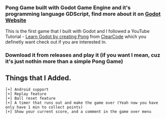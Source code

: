 ### Pong Game built with Godot Game Engine and it's programming language GDScript, find more about it on [Godot Website](https://godotengine.org/)
This is the first game that I built with Godot and I followed a YouTube Tutorial - [Learn Godot by creating Pong](https://www.youtube.com/watch?v=kr1BoEbuveI) from [ClearCode](https://www.youtube.com/channel/UCznj32AM2r98hZfTxrRo9bQ) which you definetly want check out if you are interested in.

### Download it from releases and play it (if you want I mean, cuz it's just nothin more than a simple Pong Game)

## Things that I Added.
``` 
[+] Android support
[+] Replay feature
[+] Ball reset feature
[+] A timer that runs out and make the game over (Yeah now you have only have 1 min to collect points)
[+] Show your current score, and a comment in the game over menu
```
